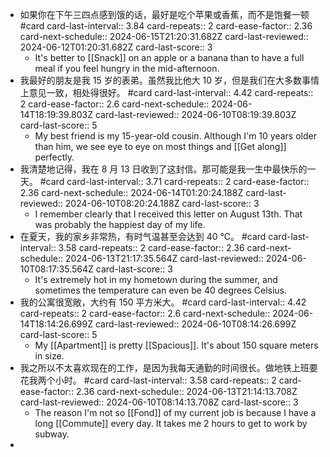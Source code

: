 - 如果你在下午三四点感到饿的话，最好是吃个苹果或香蕉，而不是饱餐一顿 #card
  card-last-interval:: 3.84
  card-repeats:: 2
  card-ease-factor:: 2.36
  card-next-schedule:: 2024-06-15T21:20:31.682Z
  card-last-reviewed:: 2024-06-12T01:20:31.682Z
  card-last-score:: 3
	- It's better to [[Snack]] on an apple or a banana than to have a full meal if you feel hungry in the mid-afternoon.
- 我最好的朋友是我 15 岁的表弟。虽然我比他大 10 岁，但是我们在大多数事情上意见一致，相处得很好。 #card
  card-last-interval:: 4.42
  card-repeats:: 2
  card-ease-factor:: 2.6
  card-next-schedule:: 2024-06-14T18:19:39.803Z
  card-last-reviewed:: 2024-06-10T08:19:39.803Z
  card-last-score:: 5
	- My best friend is my 15-year-old cousin. Although I'm 10 years older than him, we see eye to eye on most things and [[Get along]] perfectly.
- 我清楚地记得，我在 8 月 13 日收到了这封信。那可能是我一生中最快乐的一天。 #card
  card-last-interval:: 3.71
  card-repeats:: 2
  card-ease-factor:: 2.36
  card-next-schedule:: 2024-06-14T01:20:24.188Z
  card-last-reviewed:: 2024-06-10T08:20:24.188Z
  card-last-score:: 3
	- I remember clearly that I received this letter on August 13th. That was probably the happiest day of my life.
- 在夏天，我的家乡非常热，有时气温甚至会达到 40 ℃。 #card
  card-last-interval:: 3.58
  card-repeats:: 2
  card-ease-factor:: 2.36
  card-next-schedule:: 2024-06-13T21:17:35.564Z
  card-last-reviewed:: 2024-06-10T08:17:35.564Z
  card-last-score:: 3
	- It's extremely hot in my hometown during the summer, and sometimes the temperature can even be 40 degrees Celsius.
- 我的公寓很宽敞，大约有 150 平方米大。 #card
  card-last-interval:: 4.42
  card-repeats:: 2
  card-ease-factor:: 2.6
  card-next-schedule:: 2024-06-14T18:14:26.699Z
  card-last-reviewed:: 2024-06-10T08:14:26.699Z
  card-last-score:: 5
	- My [[Apartment]] is pretty [[Spacious]]. It's about 150 square meters in size.
- 我之所以不太喜欢现在的工作，是因为我每天通勤的时间很长。做地铁上班要花我两个小时。 #card
  card-last-interval:: 3.58
  card-repeats:: 2
  card-ease-factor:: 2.36
  card-next-schedule:: 2024-06-13T21:14:13.708Z
  card-last-reviewed:: 2024-06-10T08:14:13.708Z
  card-last-score:: 3
	- The reason I'm not so [[Fond]] of my current job is because I have a long [[Commute]] every day. It takes me 2 hours to get to work by subway.
-